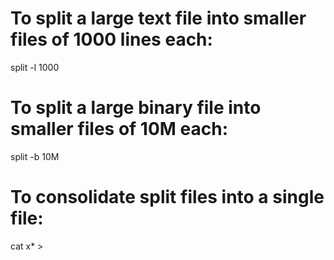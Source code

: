 # To split a large text file into smaller files of 1000 lines each:

split <file> -l 1000

# To split a large binary file into smaller files of 10M each:

split <file> -b 10M

# To consolidate split files into a single file:

cat x\* > <file>
